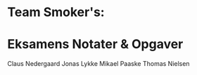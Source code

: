 # Team Smoker's:
# Eksamens Notater & Opgaver

Claus Nedergaard
Jonas Lykke
Mikael Paaske
Thomas Nielsen
